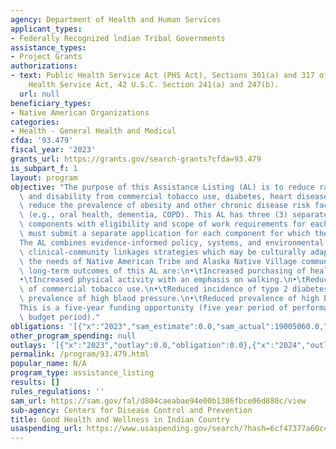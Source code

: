 ```yaml
---
agency: Department of Health and Human Services
applicant_types:
- Federally Recognized lndian Tribal Governments
assistance_types:
- Project Grants
authorizations:
- text: Public Health Service Act (PHS Act), Sections 301(a) and 317 of the Public
    Health Service Act, 42 U.S.C. Section 241(a) and 247(b).
  url: null
beneficiary_types:
- Native American Organizations
categories:
- Health - General Health and Medical
cfda: '93.479'
fiscal_year: '2023'
grants_url: https://grants.gov/search-grants?cfda=93.479
is_subpart_f: 1
layout: program
objective: "The purpose of this Assistance Listing (AL) is to reduce rates of death\
  \ and disability from commercial tobacco use, diabetes, heart disease and stroke,\
  \ reduce the prevalence of obesity and other chronic disease risk factors and conditions,\
  \ (e.g., oral health, dementia, COPD). This AL has three (3) separate, competitive\
  \ components with eligibility and scope of work requirements for each. Applicants\
  \ must submit a separate application for each component for which they are applying.\n\
  The AL combines evidence-informed policy, systems, and environmental changes, and\
  \ clinical-community linkages strategies which may be culturally adapted to meet\
  \ the needs of Native American Tribe and Alaska Native Village communities.\nThe\
  \ long-term outcomes of this AL are:\n•\tIncreased purchasing of healthy foods.\n\
  •\tIncreased physical activity with an emphasis on walking.\n•\tReduced prevalence\
  \ of commercial tobacco use.\n•\tReduced incidence of type 2 diabetes.\n•\tReduced\
  \ prevalence of high blood pressure.\n•\tReduced prevalence of high blood cholesterol.\n\
  This is a five-year funding opportunity (five year period of performance, one year\
  \ budget period)."
obligations: '[{"x":"2023","sam_estimate":0.0,"sam_actual":19005060.0,"usa_spending_actual":19005060.0},{"x":"2024","sam_estimate":0.0,"sam_actual":20710066.0,"usa_spending_actual":20710058.0},{"x":"2025","sam_estimate":0.0,"sam_actual":20710066.0,"usa_spending_actual":0.0}]'
other_program_spending: null
outlays: '[{"x":"2023","outlay":0.0,"obligation":0.0},{"x":"2024","outlay":0.0,"obligation":20710058.0},{"x":"2025","outlay":0.0,"obligation":0.0}]'
permalink: /program/93.479.html
popular_name: N/A
program_type: assistance_listing
results: []
rules_regulations: ''
sam_url: https://sam.gov/fal/d804caeabae94e00b1386fbce06d880c/view
sub-agency: Centers for Disease Control and Prevention
title: Good Health and Wellness in Indian Country
usaspending_url: https://www.usaspending.gov/search/?hash=6cf47377a60c4d7e3123f9e312e43cc4
---
```

